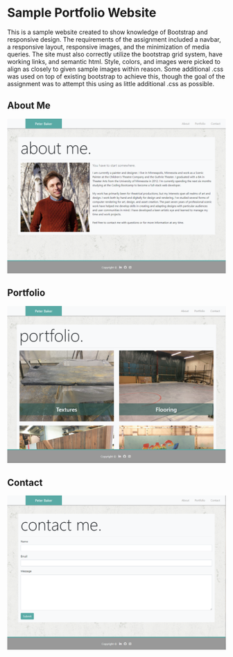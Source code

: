 # Sample Portfolio Website

This is a sample website created to show knowledge of Bootstrap and responsive design. The requirements of the assignment included a navbar, a responsive layout, responsive images, and the minimization of media queries. The site must also correctly utilize the bootstrap grid system, have working links, and semantic html. Style, colors, and images were picked to align as closely to given sample images within reason. Some additional .css was used on top of existing bootstrap to achieve this, though the goal of the assignment was to attempt this using as little additional .css as possible. 

## About Me

![About Me Page Screenshot](https://raw.githubusercontent.com/PeterBaker644/Homework-2/master/screenshots/about-me.png)

## Portfolio

![Portfolio Page Screenshot](https://raw.githubusercontent.com/PeterBaker644/Homework-2/master/screenshots/portfolio.png)

##  Contact

![Contact Page Screenshot](https://raw.githubusercontent.com/PeterBaker644/Homework-2/master/screenshots/contact.png)

